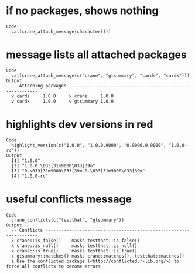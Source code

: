 # if no packages, shows nothing

    Code
      cat(crane_attach_message(character()))

# message lists all attached packages

    Code
      cat(crane_attach_message(c("crane", "gtsummary", "cards", "cardx")))
    Output
      -- Attaching packages ----------------------------------------------------------
      v cards     1.0.0     v crane     1.0.0
      v cardx     1.0.0     v gtsummary 1.0.0

# highlights dev versions in red

    Code
      highlight_version(c("1.0.0", "1.0.0.9000", "0.9000.0.9000", "1.0.0-rc"))
    Output
      [1] "1.0.0"                                        
      [2] "1.0.0.\033[31m9000\033[39m"                   
      [3] "0.\033[31m9000\033[39m.0.\033[31m9000\033[39m"
      [4] "1.0.0-rc"                                     

# useful conflicts message

    Code
      crane_conflicts(c("testthat", "gtsummary"))
    Output
      -- Conflicts -------------------------------------------------------------------
      x crane::is_false()    masks testthat::is_false()
      x crane::is_null()     masks testthat::is_null()
      x crane::is_true()     masks testthat::is_true()
      x gtsummary::matches() masks crane::matches(), testthat::matches()
      i Use the conflicted package (<http://conflicted.r-lib.org/>) to force all conflicts to become errors

